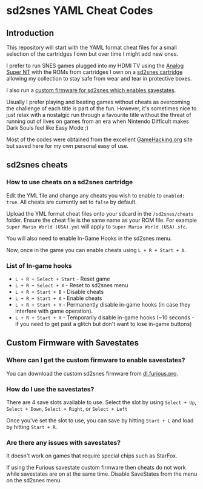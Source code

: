 # sd2snes YAML Cheat Codes

## Introduction

This repository will start with the YAML format cheat files for a small selection of the cartridges I own but over time I might add new ones.

I prefer to run SNES games plugged into my HDMI TV using the [Analog Super NT](https://www.analogue.co/super-nt/) with the ROMs from cartridges I own on a [sd2snes cartridge](https://sd2snes.de/blog/about) allowing my collection to stay safe from wear and tear in protective boxes.

I also run a [custom firmware for sd2snes which enables savestates](https://twitter.com/furious_/status/1050063105168945152).

Usually I prefer playing and beating games without cheats as overcoming the challenge of each title is part of the fun. However, it's sometimes nice to just relax with a nostalgic run through a favourite title without the threat of running out of lives on games from an era when Nintendo Difficult makes Dark Souls feel like Easy Mode ;)

Most of the codes were obtained from the excellent [GameHacking.org](https://gamehacking.org) site but saved here for my own personal easy of use.

## sd2snes cheats

### How to use cheats on a sd2snes cartridge

Edit the YML file and change any cheats you wish to enable to `enabled: true`. All cheats are currently set to `false` by default.

Upload the YML format cheat files onto your sdcard in the `/sd2snes/cheats` folder. Ensure the cheat file is the same name as your ROM file. For example `Super Mario World (USA).yml` will apply to `Super Mario World (USA).sfc`.

You will also need to enable In-Game Hooks in the sd2snes menu.

Now, once in the game you can enable cheats using `L + R + Start + A`.

### List of In-game hooks

- `L + R + Select + Start` - Reset game
- `L + R + Select + X` - Reset to sd2snes menu
- `L + R + Start + B` - Disable cheats
- `L + R + Start + A` - Enable cheats
- `L + R + Start + Y` - Permanently disable in-game hooks (in case they interfere with game operation).
- `L + R + Start + X` - Temporarily disable in-game hooks (~10 seconds - if you need to get past a glitch but don't want to lose in-game buttons)

## Custom Firmware with Savestates

### Where can I get the custom firmware to enable savestates?

You can download the custom sd2snes firmware from [dl.furious.pro](dl.furious.pro/sd2snes.zip).

### How do I use the savestates?

There are 4 save slots available to use. Select the slot by using `Select + Up`, `Select + Down`, `Select + Right`, or `Select + Left`

Once you've set the slot to use, you can save by hitting `Start + L` and load by hitting `Start + R`.

### Are there any issues with savestates?

It doesn't work on games that require special chips such as StarFox.

If using the Furious savestate custom firmware then cheats do not work while savestates are on at the same time. Disable SaveStates from the menu on the sd2snes menu.

